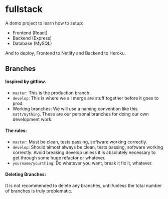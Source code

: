fullstack
=========

A demo project to learn how to setup:
 * Frontend (React)
 * Backend (Express)
 * Database (MySQL)

And to deploy, Frontend to Netlify and Backend to Heroku.

## Branches

#### Inspired by gitflow.

 * `master`: This is the production branch.
 * `develop`: This is where we all merge are stuff together before it goes to prod.
 * Working branches: We will use a naming convention like this `matt/mything`. These are our personal branches for doing our own development work.

#### The rules:

 * `master`: Must be clean, tests passing, software working correctly.
 * `develop`: Should almost always be clean, tests passing, software working correctly. Avoid breaking develop unless it is absolutely necessary to get through some huge refactor or whatever.
 * `yourname/yourthing`: Do whatever you want, break it fix it, whatever.

#### Deleting Branches:

 It is not recommended to delete any branches, until/unless the total number of branches is truly problematic.

